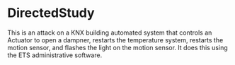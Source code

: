 # DirectedStudy
This is an attack on a KNX building automated system that controls an Actuator to open a dampner, restarts the temperature system, restarts the motion sensor, and flashes the light on the motion sensor. It does this using the ETS administrative software.
